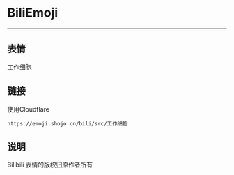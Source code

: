 # BiliEmoji
---
## 表情
工作细胞
## 链接
使用Cloudflare
```
https://emoji.shojo.cn/bili/src/工作细胞
```
## 说明
Bilibili 表情的版权归原作者所有
